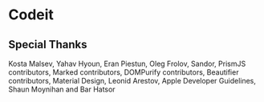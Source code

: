 # Codeit
## Special Thanks
Kosta Malsev, Yahav Hyoun, Eran Piestun, Oleg Frolov, Sandor, PrismJS contributors, Marked contributors, DOMPurify contributors, Beautifier contributors, Material Design, Leonid Arestov, Apple Developer Guidelines, Shaun Moynihan and Bar Hatsor  
